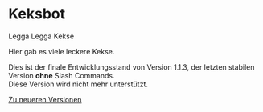 # Keksbot
Legga Legga Kekse

Hier gab es viele leckere Kekse.

Dies ist der finale Entwicklungsstand von Version 1.1.3, der letzten stabilen Version **ohne** Slash Commands.  
Diese Version wird nicht mehr unterstützt.


[Zu neueren Versionen](https://github.com/KeksBot/KeksBot "Drück mich")
